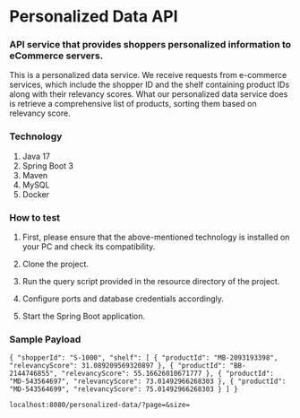 # Personalized Data API

### API service that provides shoppers personalized information to eCommerce servers.

This is a personalized data service. We receive requests from e-commerce services, which include the shopper ID and the shelf containing product IDs along with their relevancy scores. What our personalized data service does is retrieve a comprehensive list of products, sorting them based on relevancy score.

### Technology
1. Java 17
2. Spring Boot 3
3. Maven 
4. MySQL
5. Docker


### How to test

1. First, please ensure that the above-mentioned technology is installed on your PC and check its compatibility.

2. Clone the project.

3. Run the query script provided in the resource directory of the project.

4. Configure ports and database credentials accordingly.

5. Start the Spring Boot application.


### Sample Payload

``{
"shopperId": "S-1000",
"shelf": [
            {
                "productId": "MB-2093193398",
                "relevancyScore": 31.089209569320897
            },
            {
                "productId": "BB-2144746855",
                "relevancyScore": 55.16626010671777
            },
            {
                "productId": "MD-543564697",
                "relevancyScore": 73.01492966268303
            },
            {
                "productId": "MD-543564699",
                "relevancyScore": 75.01492966268303
            }
        ]
}``

``localhost:8080/personalized-data/?page=&size=``